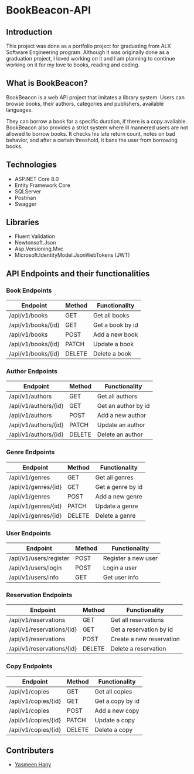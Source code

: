 # BookBeacon-API

## Introduction
This project was done as a portfolio project for graduating from ALX Software Engineering program. Although it was originally done as a graduation project,
I loved working on it and I am planning to continue working on it for my love to books, reading and coding.

## What is BookBeacon?
BookBeacon is a web API project that imitates a library system.
Users can browse books, their authors, categories and publishers, available languages.

They can borrow a book for a specific duration, if there is a copy available. BookBeacon also provides a strict system where 
ill mannered users are not allowed to borrow books. It checks his late return count, notes on bad behavior, and after a certain threshold,
it bans the user from borrowing books.

## Technologies
- ASP.NET Core 8.0
- Entity Framework Core
- SQLServer
- Postman
- Swagger

## Libraries
- Fluent Validation
- Newtonsoft.Json
- Asp.Versioning.Mvc
- Microsoft.IdentityModel.JsonWebTokens (JWT)

## API Endpoints and their functionalities

### Book Endpoints
| Endpoint       | Method | Functionality                 |
|----------------|--------|-------------------------------|
| /api/v1/books            | GET    | Get all books                 |
| /api/v1/books/{id}       | GET    | Get a book by id              |
| /api/v1/books            | POST   | Add a new book                |
| /api/v1/books/{id}       | PATCH  | Update a book                 |
| /api/v1/books/{id}       | DELETE | Delete a book                 |

### Author Endpoints
| Endpoint       | Method | Functionality                 |
|----------------|--------|-------------------------------|
| /api/v1/authors          | GET    | Get all authors               |
| /api/v1/authors/{id}     | GET    | Get an author by id           |
| /api/v1/authors          | POST   | Add a new author              |
| /api/v1/authors/{id}     | PATCH  | Update an author              |
| /api/v1/authors/{id}     | DELETE | Delete an author              |

### Genre Endpoints
| Endpoint       | Method | Functionality                 |
|----------------|--------|-------------------------------|
| /api/v1/genres           | GET    | Get all genres                |
| /api/v1/genres/{id}      | GET    | Get a genre by id             |
| /api/v1/genres           | POST   | Add a new genre               |
| /api/v1/genres/{id}      | PATCH  | Update a genre                |
| /api/v1/genres/{id}      | DELETE | Delete a genre                |

### User Endpoints
| Endpoint       | Method | Functionality                 |
|----------------|--------|-------------------------------|
| /api/v1/users/register   | POST   | Register a new user           |
| /api/v1/users/login      | POST   | Login a user                  |
| /api/v1/users/info       | GET    | Get user info                 |

### Reservation Endpoints
| Endpoint       | Method | Functionality                 |
|----------------|--------|-------------------------------|
| /api/v1/reservations     | GET    | Get all reservations          |
| /api/v1/reservations/{id}| GET    | Get a reservation by id       |
| /api/v1/reservations     | POST   | Create a new reservation      |
| /api/v1/reservations/{id}| DELETE | Delete a reservation          |

### Copy Endpoints
| Endpoint       | Method | Functionality                 |
|----------------|--------|-------------------------------|
| /api/v1/copies           | GET    | Get all copies                |
| /api/v1/copies/{id}      | GET    | Get a copy by id              |
| /api/v1/copies           | POST   | Add a new copy                |
| /api/v1/copies/{id}      | PATCH  | Update a copy                 |
| /api/v1/copies/{id}      | DELETE | Delete a copy                 |



## Contributers
- [Yasmeen Hany](https://github.com/Eileanora)